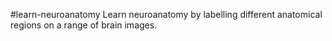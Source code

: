 #learn-neuroanatomy
Learn neuroanatomy by labelling different anatomical regions on a range of brain images.
